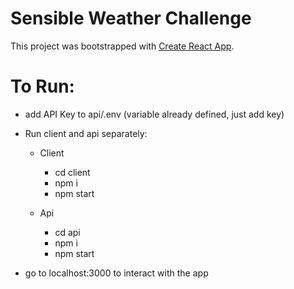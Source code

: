 # Sensible Weather Challenge

This project was bootstrapped with [Create React App](https://github.com/facebook/create-react-app).

# To Run:
* add API Key to api/.env (variable already defined, just add key)

* Run client and api separately:
    * Client
        * cd client
        * npm i
        * npm start

    * Api
        * cd api
        * npm i
        * npm start

* go to localhost:3000 to interact with the app
